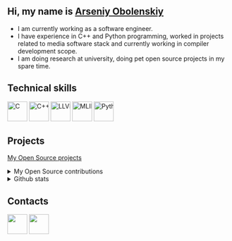 ## Hi, my name is [Arseniy Obolenskiy](https://github.com/aobolensk)

- I am currently working as a software engineer.
- I have experience in C++ and Python programming, worked in projects related to media software stack and currently working in compiler development scope.
- I am doing research at university, doing pet open source projects in my spare time.

## Technical skills

<img src="https://cdn.jsdelivr.net/gh/devicons/devicon/icons/c/c-original.svg" width=45 alt="C" /><nobr>
<img src="https://cdn.jsdelivr.net/gh/devicons/devicon/icons/cplusplus/cplusplus-original.svg" width=45 alt="C++" /><nobr>
<img src="https://cdn.jsdelivr.net/gh/devicons/devicon/icons/llvm/llvm-original.svg" width=45 alt="LLVM" /><nobr>
<img src="https://mlir.llvm.org/mlir-logo.png" width=45 alt="MLIR" /><nobr>
<img src="https://cdn.jsdelivr.net/gh/devicons/devicon/icons/python/python-original-wordmark.svg" width=45 alt="Python" /><nobr>

## Projects

[My Open Source projects](https://github.com/aobolensk?tab=repositories&q=&type=source)

<details>
<summary>My Open Source contributions</summary>

Compilers:
- [triton-shared](https://github.com/microsoft/triton-shared)
- [Polygeist](https://github.com/llvm/Polygeist)
- [LLVM](https://github.com/llvm/llvm-project)

Intel projects:
- [The Intel® Media SDK](https://github.com/Intel-Media-SDK/MediaSDK)
- [Intel® oneVPL GPU Runtime](https://github.com/oneapi-src/oneVPL-intel-gpu)
- [oneAPI DPC++ compiler](https://github.com/intel/llvm)
- [OpenVINO™](https://github.com/openvinotoolkit/openvino)

Open university courses:
- Parallel programming course [practice repository](https://github.com/learning-process/parallel_programming_course) and [slides](https://github.com/learning-process/parallel_programming_slides)
- Compiler course [organization](https://github.com/NN-complr-tech), [lectures](https://github.com/NN-complr-tech/Complr-course-lectures)

</details>

<details>
<summary>Github stats</summary>
<img height="180em" src="https://github-readme-stats.vercel.app/api?username=aobolensk&show_icons=true&hide_border=true&&count_private=true&include_all_commits=true&theme=dark" />
</details>

## Contacts

<a href="mailto:gooddoog@student.su"><img src="https://cdn4.iconfinder.com/data/icons/aiga-symbol-signs/439/aiga_mail-512.png" width=45 /></a>
<a href="https://www.linkedin.com/in/arseniy-obolenskiy/"><img src="https://cdn.jsdelivr.net/gh/devicons/devicon/icons/linkedin/linkedin-original.svg" width=45 /></a>
